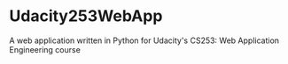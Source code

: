 Udacity253WebApp
================

A web application written in Python for Udacity&#39;s CS253: Web Application Engineering course